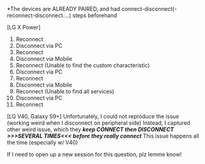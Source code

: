 *The devices are ALREADY PAIRED, and had connect-disconnect(-reconnect-disconnect....) steps beforehand



[LG X Power]
1. Reconnect
2. Disconnect via PC
3. Reconnect
4. Disconnect via Mobile
5. Reconnect (Unable to find the custom characteristic)
6. Disconnect via PC
7. Reconnect
8. Disconnect via Mobile
9. Reconnect (Unable to find all services)
10. Disconnect via PC
11. Reconnect



[LG V40, Galaxy S9+]
Unfortunately, I could not reproduce the issue (working weird when I disconnect on peripheral side)
Instead, I captured other weird issue, which they 
*****keep CONNECT then DISCONNECT >>>SEVERAL TIMES<<< before they really connect*****
This issue happens all the time (especially w/ V40)

If I need to open up a new session for this question, plz lemme know!
